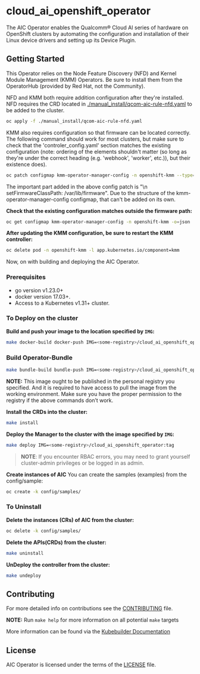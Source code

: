 # cloud_ai_openshift_operator
The AIC Operator enables the Qualcomm® Cloud AI series of hardware on OpenShift clusters by
automating the configuration and installation of their Linux device drivers and setting up
its Device Plugin.

## Getting Started
This Operator relies on the Node Feature Discovery (NFD) and Kernel Module Management
(KMM) Operators. Be sure to install them from the OperatorHub (provided by Red Hat, not
the Community).

NFD and KMM both require addition configuration after they're installed. NFD requires the
CRD located in [./manual_install/qcom-aic-rule-nfd.yaml](./manual_install/qcom-aic-rule-nfd.yaml) to be added to the cluster.

```sh
oc apply -f ./manual_install/qcom-aic-rule-nfd.yaml
```

KMM also requires configuration so that firmware can be located correctly. The following
command should work for most clusters, but make sure to check that the
'controler_config.yaml' section matches the existing configuration (note: ordering of the
elements shouldn't matter (so long as they're under the correct heading (e.g. 'webhook',
'worker', etc.)), but their existence does).

```sh
oc patch configmap kmm-operator-manager-config -n openshift-kmm --type='json' -p='[{"op": "add", "path": "/data/controller_config.yaml", "value": "healthProbeBindAddress: :8081\nmetricsBindAddress: 127.0.0.1:8080\nleaderElection:\n enabled: true\n resourceID: kmm.sigs.x-k8s.io\nwebhook:\n disableHTTP2: true\n port: 9443\nmetrics:\n enableAuthnAuthz: true\n disableHTTP2: true\n bindAddress: 0.0.0.0:8443\n secureServing: true\nworker:\n runAsUser: 0\n seLinuxType: spc_t\n firmwareHostPath: /var/lib/firmware"}]'
```

The important part added in the above config patch is
"\n setFirmwareClassPath: /var/lib/firmware".
Due to the structure of the kmm-operator-manager-config configmap, that can't be added on
its own.

**Check that the existing configuration matches outside the firmware path:**

```sh
oc get configmap kmm-operator-manager-config -n openshift-kmm -o=json
```

**After updating the KMM configuration, be sure to restart the KMM controller:**

```sh
oc delete pod -n openshift-kmm -l app.kubernetes.io/component=kmm
```

Now, on with building and deploying the AIC Operator.

### Prerequisites
- go version v1.23.0+
- docker version 17.03+.
- Access to a Kubernetes v1.31+ cluster.

### To Deploy on the cluster
**Build and push your image to the location specified by `IMG`:**

```sh
make docker-build docker-push IMG=<some-registry>/cloud_ai_openshift_operator:tag VERSION=<version>
```
### Build Operator-Bundle
```sh
make bundle-build bundle-push IMG=<some-registry>/cloud_ai_openshift_operator:tag BUNDLE_IMG=<some-registry>/cloud_ai_openshift_operator_bundle:tag VERSION=<version>
```
**NOTE:** This image ought to be published in the personal registry you specified.
And it is required to have access to pull the image from the working environment.
Make sure you have the proper permission to the registry if the above commands don’t work.

**Install the CRDs into the cluster:**

```sh
make install
```

**Deploy the Manager to the cluster with the image specified by `IMG`:**

```sh
make deploy IMG=<some-registry>/cloud_ai_openshift_operator:tag
```

> **NOTE**: If you encounter RBAC errors, you may need to grant yourself cluster-admin
privileges or be logged in as admin.

**Create instances of AIC**
You can create the samples (examples) from the config/sample:

```sh
oc create -k config/samples/
```


### To Uninstall
**Delete the instances (CRs) of AIC from the cluster:**

```sh
oc delete -k config/samples/
```

**Delete the APIs(CRDs) from the cluster:**

```sh
make uninstall
```

**UnDeploy the controller from the cluster:**

```sh
make undeploy
```

## Contributing
For more detailed info on contributions see the [CONTRIBUTING](CONTRIBUTING.md) file.

**NOTE:** Run `make help` for more information on all potential `make` targets

More information can be found via the [Kubebuilder Documentation](https://book.kubebuilder.io/introduction.html)

## License

AIC Operator is licensed under the terms of the [LICENSE](LICENSE) file.
